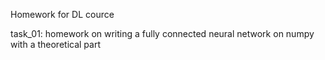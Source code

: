 Homework for DL cource

task_01: homework on writing a fully connected neural network on numpy with a theoretical part
